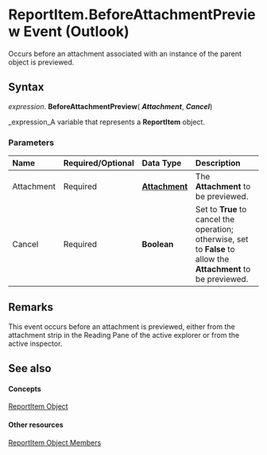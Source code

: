 
# ReportItem.BeforeAttachmentPreview Event (Outlook)

Occurs before an attachment associated with an instance of the parent object is previewed.


## Syntax

 _expression_. **BeforeAttachmentPreview**( **_Attachment_**,  **_Cancel_**)

 _expression_A variable that represents a  **ReportItem** object.


### Parameters



|**Name**|**Required/Optional**|**Data Type**|**Description**|
|:-----|:-----|:-----|:-----|
|Attachment|Required| **[Attachment](3e11582b-ac90-0948-bc37-506570bb287b.md)**|The  **Attachment** to be previewed.|
|Cancel|Required| **Boolean**|Set to  **True** to cancel the operation; otherwise, set to **False** to allow the **Attachment** to be previewed.|

## Remarks

This event occurs before an attachment is previewed, either from the attachment strip in the Reading Pane of the active explorer or from the active inspector.


## See also


#### Concepts


 [ReportItem Object](16ebe336-72e0-42f6-99d3-edecc3ea284d.md)
#### Other resources


 [ReportItem Object Members](5a5662dd-e969-bbd5-129b-44609ba1cf9f.md)
